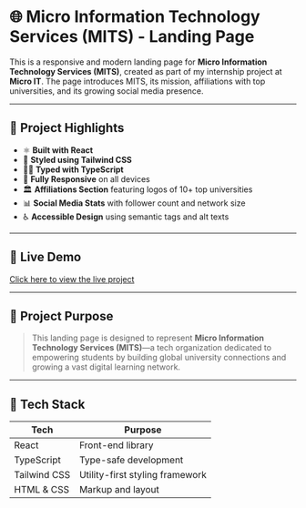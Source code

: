 # 🌐 Micro Information Technology Services (MITS) - Landing Page

This is a responsive and modern landing page for **Micro Information Technology Services (MITS)**, created as part of my internship project at **Micro IT**. The page introduces MITS, its mission, affiliations with top universities, and its growing social media presence.

---

## 📌 Project Highlights

- ⚛️ **Built with React**
- 💨 **Styled using Tailwind CSS**
- 🧑‍💻 **Typed with TypeScript**
- 📱 **Fully Responsive** on all devices
- 🏛️ **Affiliations Section** featuring logos of 10+ top universities
- 📊 **Social Media Stats** with follower count and network size
- ♿ **Accessible Design** using semantic tags and alt texts

---

## 🚀 Live Demo

[Click here to view the live project](#) <!-- Replace with your GitHub Pages / Vercel / Netlify link -->

---

## 🎯 Project Purpose

> This landing page is designed to represent **Micro Information Technology Services (MITS)**—a tech organization dedicated to empowering students by building global university connections and growing a vast digital learning network.

---

## 🧰 Tech Stack

| Tech            | Purpose                          |
|-----------------|----------------------------------|
| React           | Front-end library                |
| TypeScript      | Type-safe development            |
| Tailwind CSS    | Utility-first styling framework  |
| HTML & CSS      | Markup and layout                |
